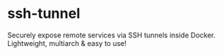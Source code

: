 # ssh-tunnel
Securely expose remote services via SSH tunnels inside Docker. Lightweight, multiarch &amp; easy to use!
